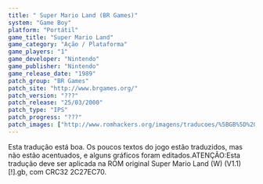 ```yaml
---
title: " Super Mario Land (BR Games)"
system: "Game Boy"
platform: "Portátil"
game_title: "Super Mario Land"
game_category: "Ação / Plataforma"
game_players: "1"
game_developer: "Nintendo"
game_publisher: "Nintendo"
game_release_date: "1989"
patch_group: "BR Games"
patch_site: "http://www.brgames.org/"
patch_version: "???"
patch_release: "25/03/2000"
patch_type: "IPS"
patch_progress: "???"
patch_images: ["http://www.romhackers.org/imagens/traducoes/%5BGB%5D%20Super%20Mario%20Land%20-%20BR%20Games%20-%2001.png","http://www.romhackers.org/imagens/traducoes/%5BGB%5D%20Super%20Mario%20Land%20-%20BR%20Games%20-%2002.png","http://www.romhackers.org/imagens/traducoes/%5BGB%5D%20Super%20Mario%20Land%20-%20BR%20Games%20-%2003.png"]
---
```

Esta tradução está boa. Os poucos textos do jogo estão traduzidos, mas não estão acentuados, e alguns gráficos foram editados.ATENÇÃO:Esta tradução deve ser aplicada na ROM original Super Mario Land (W) (V1.1) [!].gb, com CRC32 2C27EC70.